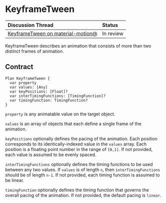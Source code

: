 # KeyframeTween

| Discussion Thread | Status |
|:------------------|:-------|
| [KeyframeTween on material-motion@](https://groups.google.com/forum/#!topic/material-motion/rkHX7O_UvyI) | In review |

KeyframeTween describes an animation that consists of more than two distinct frames of animation.

## Contract

```
Plan KeyframeTween {
  var property
  var values: [Any]
  var keyPositions: [Float]?
  var interTimingFunctions: [TimingFunction]?
  var timingFunction: TimingFunction?
}
```

`property` is any animatable value on the target object.

`values` is an array of objects that each define a single frame of the animation.

`keyPositions` optionally defines the pacing of the animation. Each position corresponds to its identically-indexed value in the `values` array. Each position is a floating point number in the range of `[0,1]`. If not provided, each value is assumed to be evenly spaced.

`interTimingFunctions` optionally defines the timing functions to be used between any two values. If `values` is of length `n`, then `interTimingFunctions` should be of length `n-1`. If not provided, each timing function is assumed to be linear.

`timingFunction` optionally defines the timing function that governs the overall pacing of the animation. If not provided, the default pacing is `linear`.
